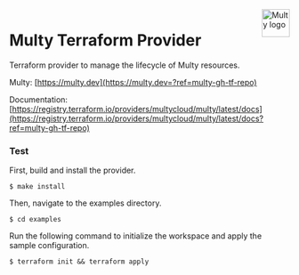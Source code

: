 <a href="https://multy.dev?utm_source=github.com">
    <img src="https://multy.dev/assets/multy_logo_horizontal.jpg" alt="Multy logo" title="Multy" align="right" height="50" />
</a>

# Multy Terraform Provider

Terraform provider to manage the lifecycle of Multy resources.

Multy: [https://multy.dev](https://multy.dev=?ref=multy-gh-tf-repo)

Documentation: [https://registry.terraform.io/providers/multycloud/multy/latest/docs](https://registry.terraform.io/providers/multycloud/multy/latest/docs?ref=multy-gh-tf-repo)

### Test

First, build and install the provider.

```
$ make install
```

Then, navigate to the examples directory.

```
$ cd examples
```

Run the following command to initialize the workspace and apply the sample configuration.

```
$ terraform init && terraform apply
```
